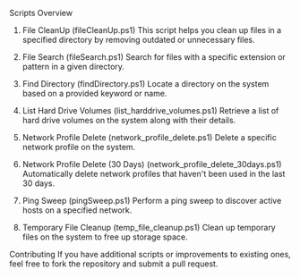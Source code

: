 Scripts Overview
1. File CleanUp (fileCleanUp.ps1)
This script helps you clean up files in a specified directory by removing outdated or unnecessary files.

2. File Search (fileSearch.ps1)
Search for files with a specific extension or pattern in a given directory.

3. Find Directory (findDirectory.ps1)
Locate a directory on the system based on a provided keyword or name.

4. List Hard Drive Volumes (list_harddrive_volumes.ps1)
Retrieve a list of hard drive volumes on the system along with their details.

5. Network Profile Delete (network_profile_delete.ps1)
Delete a specific network profile on the system.

6. Network Profile Delete (30 Days) (network_profile_delete_30days.ps1)
Automatically delete network profiles that haven't been used in the last 30 days.

7. Ping Sweep (pingSweep.ps1)
Perform a ping sweep to discover active hosts on a specified network.

8. Temporary File Cleanup (temp_file_cleanup.ps1)
Clean up temporary files on the system to free up storage space.

Contributing
If you have additional scripts or improvements to existing ones, feel free to fork the repository and submit a pull request.
